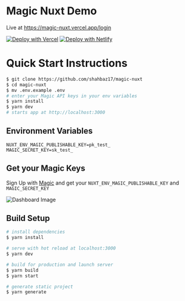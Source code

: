 # Magic Nuxt Demo

Live at https://magic-nuxt.vercel.app/login

[![Deploy with Vercel](https://vercel.com/button)](https://vercel.com/new/git/external?repository-url=https%3A%2F%2Fgithub.com%2Fshahbaz17%2Fmagic-nuxt&env=NUXT_ENV_MAGIC_PUBLISHABLE_KEY,MAGIC_SECRET_KEY) [![Deploy with Netlify](https://www.netlify.com/img/deploy/button.svg)](https://app.netlify.com/start/deploy?repository=https://github.com/shahbaz17/magic-nuxt)

# Quick Start Instructions

```bash
$ git clone https://github.com/shahbaz17/magic-nuxt
$ cd magic-nuxt
$ mv .env.example .env
# enter your Magic API keys in your env variables
$ yarn install
$ yarn dev
# starts app at http://localhost:3000
```

## Environment Variables

```
NUXT_ENV_MAGIC_PUBLISHABLE_KEY=pk_test_
MAGIC_SECRET_KEY=sk_test_
```

## Get your Magic Keys

Sign Up with [Magic](https://dashboard.magic.link/signup) and get your `NUXT_ENV_MAGIC_PUBLISHABLE_KEY` and `MAGIC_SECRET_KEY`

![Dashboard Image](https://dev-to-uploads.s3.amazonaws.com/i/fnjqvscslu11ih87p94t.png)

## Build Setup

```bash
# install dependencies
$ yarn install

# serve with hot reload at localhost:3000
$ yarn dev

# build for production and launch server
$ yarn build
$ yarn start

# generate static project
$ yarn generate
```
